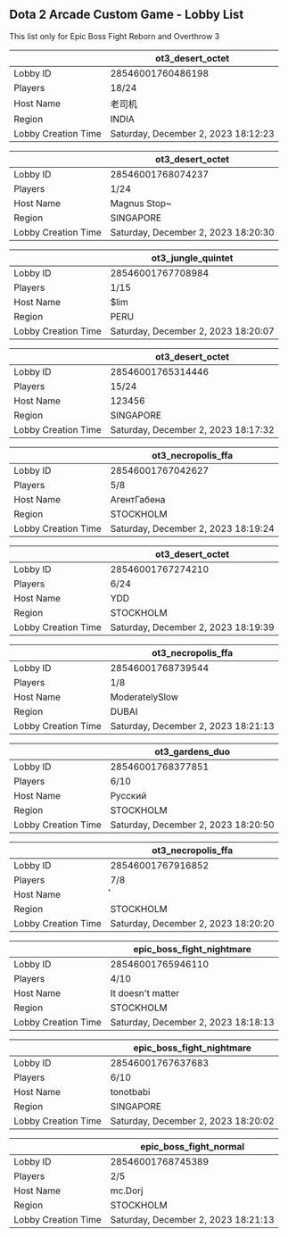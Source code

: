 ## Dota 2 Arcade Custom Game - Lobby List

This list only for Epic Boss Fight Reborn and Overthrow 3

|  | ot3_desert_octet |
| ------ | ------ |
| Lobby ID | 28546001760486198 |
| Players | 18/24 |
| Host Name | 老司机 |
| Region | INDIA |
| Lobby Creation Time | Saturday, December 2, 2023 18:12:23 |


|  | ot3_desert_octet |
| ------ | ------ |
| Lobby ID | 28546001768074237 |
| Players | 1/24 |
| Host Name | Magnus Stop~ |
| Region | SINGAPORE |
| Lobby Creation Time | Saturday, December 2, 2023 18:20:30 |


|  | ot3_jungle_quintet |
| ------ | ------ |
| Lobby ID | 28546001767708984 |
| Players | 1/15 |
| Host Name | $lim |
| Region | PERU |
| Lobby Creation Time | Saturday, December 2, 2023 18:20:07 |


|  | ot3_desert_octet |
| ------ | ------ |
| Lobby ID | 28546001765314446 |
| Players | 15/24 |
| Host Name | 123456 |
| Region | SINGAPORE |
| Lobby Creation Time | Saturday, December 2, 2023 18:17:32 |


|  | ot3_necropolis_ffa |
| ------ | ------ |
| Lobby ID | 28546001767042627 |
| Players | 5/8 |
| Host Name | АгентГабена |
| Region | STOCKHOLM |
| Lobby Creation Time | Saturday, December 2, 2023 18:19:24 |


|  | ot3_desert_octet |
| ------ | ------ |
| Lobby ID | 28546001767274210 |
| Players | 6/24 |
| Host Name | YDD |
| Region | STOCKHOLM |
| Lobby Creation Time | Saturday, December 2, 2023 18:19:39 |


|  | ot3_necropolis_ffa |
| ------ | ------ |
| Lobby ID | 28546001768739544 |
| Players | 1/8 |
| Host Name | ModeratelySlow |
| Region | DUBAI |
| Lobby Creation Time | Saturday, December 2, 2023 18:21:13 |


|  | ot3_gardens_duo |
| ------ | ------ |
| Lobby ID | 28546001768377851 |
| Players | 6/10 |
| Host Name | Русский |
| Region | STOCKHOLM |
| Lobby Creation Time | Saturday, December 2, 2023 18:20:50 |


|  | ot3_necropolis_ffa |
| ------ | ------ |
| Lobby ID | 28546001767916852 |
| Players | 7/8 |
| Host Name | ๋๋๋๋๋๋๋๋๋๋ |
| Region | STOCKHOLM |
| Lobby Creation Time | Saturday, December 2, 2023 18:20:20 |


|  | epic_boss_fight_nightmare |
| ------ | ------ |
| Lobby ID | 28546001765946110 |
| Players | 4/10 |
| Host Name | It doesn't matter |
| Region | STOCKHOLM |
| Lobby Creation Time | Saturday, December 2, 2023 18:18:13 |


|  | epic_boss_fight_nightmare |
| ------ | ------ |
| Lobby ID | 28546001767637683 |
| Players | 6/10 |
| Host Name | tonotbabi |
| Region | SINGAPORE |
| Lobby Creation Time | Saturday, December 2, 2023 18:20:02 |


|  | epic_boss_fight_normal |
| ------ | ------ |
| Lobby ID | 28546001768745389 |
| Players | 2/5 |
| Host Name | mc.Dorj |
| Region | STOCKHOLM |
| Lobby Creation Time | Saturday, December 2, 2023 18:21:13 |


